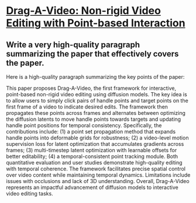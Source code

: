 # [Drag-A-Video: Non-rigid Video Editing with Point-based Interaction](https://arxiv.org/abs/2312.02936)

## Write a very high-quality paragraph summarizing the paper that effectively covers the paper.

 Here is a high-quality paragraph summarizing the key points of the paper:

This paper proposes Drag-A-Video, the first framework for interactive, point-based non-rigid video editing using diffusion models. The key idea is to allow users to simply click pairs of handle points and target points on the first frame of a video to indicate desired edits. The framework then propagates these points across frames and alternates between optimizing the diffusion latents to move handle points towards targets and updating handle point positions for temporal consistency. Specifically, the contributions include: (1) a point set propagation method that expands handle points into deformable grids for robustness; (2) a video-level motion supervision loss for latent optimization that accumulates gradients across frames; (3) multi-timestep latent optimization with learnable offsets for better editability; (4) a temporal-consistent point tracking module. Both quantitative evaluation and user studies demonstrate high-quality editing with temporal coherence. The framework facilitates precise spatial control over video content while maintaining temporal dynamics. Limitations include issues with occlusions and lack of 3D understanding. Overall, Drag-A-Video represents an impactful advancement of diffusion models to interactive video editing tasks.
